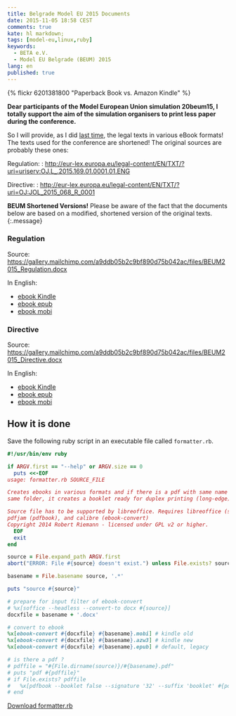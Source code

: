 ```yaml
---
title: Belgrade Model EU 2015 Documents
date: 2015-11-05 18:58 CEST
comments: true
kate: hl markdown;
tags: [model-eu,linux,ruby]
keywords:
  - BETA e.V.
  - Model EU Belgrade (BEUM) 2015
lang: en
published: true
---
```


{% flickr 6201381800 "Paperback Book vs. Amazon Kindle" %}

**Dear participants of the Model European Union simulation 20beum15, I totally support the aim of the simulation organisers to print less paper during the conference.**

<!--more-->

So I will provide, as I did [last time](2015-04-09-meu-strasbourg-2015-documents.md), the legal texts in various eBook formats! The texts used for the conference are shortened! The original sources are probably these ones:

Regulation:
: <http://eur-lex.europa.eu/legal-content/EN/TXT/?uri=uriserv:OJ.L_.2015.169.01.0001.01.ENG>

Directive:
: <http://eur-lex.europa.eu/legal-content/EN/TXT/?uri=OJ:JOL_2015_068_R_0001>


**BEUM Shortened Versions!** Please be aware of the fact that the
documents below are based on a modified, shortened version of the original texts.
{:.message}

### Regulation

Source: <https://gallery.mailchimp.com/a9ddb05b2c9bf890d75b042ac/files/BEUM2015_Regulation.docx>

In English:

* [ebook Kindle](http://people.physik.hu-berlin.de/~rriemann/beum2015/BEUM2015_Regulation.azw3)
* [ebook epub](http://people.physik.hu-berlin.de/~rriemann/beum2015/BEUM2015_Regulation.epub)
* [ebook mobi](http://people.physik.hu-berlin.de/~rriemann/beum2015/BEUM2015_Regulation.mobi)


### Directive

Source: <https://gallery.mailchimp.com/a9ddb05b2c9bf890d75b042ac/files/BEUM2015_Directive.docx>

In English:

* [ebook Kindle](http://people.physik.hu-berlin.de/~rriemann/beum2015/BEUM2015_Directive.azw3)
* [ebook epub](http://people.physik.hu-berlin.de/~rriemann/beum2015/BEUM2015_Directive.epub)
* [ebook mobi](http://people.physik.hu-berlin.de/~rriemann/beum2015/BEUM2015_Directive.mobi)


## How it is done

Save the following ruby script in an executable file called `formatter.rb`.

~~~ruby
#!/usr/bin/env ruby

if ARGV.first == "--help" or ARGV.size == 0
  puts <<-EOF
usage: formatter.rb SOURCE_FILE

Creates ebooks in various formats and if there is a pdf with same name in
same folder, it creates a booklet ready for duplex printing (long-edge).

Source file has to be supported by libreoffice. Requires libreoffice (soffice),
pdfjam (pdfbook), and calibre (ebook-convert)
Copyright 2014 Robert Riemann - licensed under GPL v2 or higher.
  EOF
  exit
end

source = File.expand_path ARGV.first
abort("ERROR: File #{source} doesn't exist.") unless File.exists? source

basename = File.basename source, '.*'

puts "source #{source}"

# prepare for input filter of ebook-convert
# %x[soffice --headless --convert-to docx #{source}]
docxfile = basename + '.docx'

# convert to ebook
%x[ebook-convert #{docxfile} #{basename}.mobi] # kindle old
%x[ebook-convert #{docxfile} #{basename}.azw3] # kindle new
%x[ebook-convert #{docxfile} #{basename}.epub] # default, legacy

# is there a pdf ?
# pdffile = "#{File.dirname(source)}/#{basename}.pdf"
# puts "pdf #{pdffile}"
# if File.exists? pdffile
#   %x[pdfbook --booklet false --signature '32' --suffix 'booklet' #{pdffile}]
# end
~~~

[Download formatter.rb](http://people.physik.hu-berlin.de/~rriemann/meu/formatter.rb)
